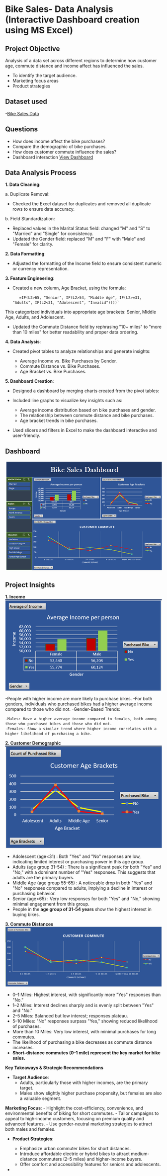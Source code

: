 # Bike Sales- Data Analysis (Interactive Dashboard creation using MS Excel)
## Project Objective
Analysis of a data set across different regions to determine how customer age, commute distance and income affect has influenced the sales. 
- To identify the target audience.
- Marketing focus areas
- Product strategies
   
## Dataset used
-<a href="Data Set- bike sales.xlsx">Bike Sales Data</a>
## Questions
- How does income affect the bike purchases?
- Compare the demographic of bike purchases.
- How does customer commute influence the sales?
- Dashboard interaction <a href="Dashboard.png"> View Dashboard</a>
## Data Analysis Process
 **1. Data Cleaning**:

a. Duplicate Removal: 
- Checked the Excel dataset for duplicates and removed all duplicate rows to ensure data accuracy.  

b. Field Standardization:   
      
- Replaced values in the Marital Status field: changed "M" and "S" to "Married" and "Single" for consistency.  
- Updated the Gender field: replaced "M" and "F" with "Male" and "Female" for clarity.  

       
**2. Data Formatting**:  
  - Adjusted the formatting of the Income field to ensure consistent numeric or currency representation.

    
**3. Feature Engineering**:  
 - Created a new column, Age Bracket, using the formula:  

          =IF(L2>65, "Senior", IF(L2>54, "Middle Age", IF(L2>=31, "Adults", IF(L2<31, "Adolescent", "Invalid"))))`

This categorized individuals into appropriate age brackets: Senior, Middle Age, Adults, and Adolescent.  


- Updated the Commute Distance field by rephrasing "10+ miles" to "more than 10 miles" for better readability and proper data ordering.

  
**4. Data Analysis**:
  
- Created pivot tables to analyze relationships and generate insights:
  
    - Average Income vs. Bike Purchases by Gender.
    - Commute Distance vs. Bike Purchases.
    - Age Bracket vs. Bike Purchases.

  
**5. Dashboard Creation**:
    
- Designed a dashboard by merging charts created from the pivot tables:
- Included line graphs to visualize key insights such as:

    - Average income distribution based on bike purchases and gender.
    - The relationship between commute distance and bike purchases.
    - Age bracket trends in bike purchases.
- Used slicers and filters in Excel to make the dashboard interactive and user-friendly.
## Dashboard
![Dashboard.png](https://github.com/ranjitha-exe/Data-Analysis---Bike-sales/blob/main/Dashboard.png)

## Project Insights
**1. Income**
  ![Income insights.png](https://github.com/ranjitha-exe/Data-Analysis---Bike-sales/blob/main/Income%20insights.png)
  
-People with higher income are more likely to purchase bikes.
-For both genders, individuals who purchased bikes had a higher average income compared to those who did not.
-Gender-Based Trends:

    -Males: Have a higher average income compared to females, both among those who purchased bikes and those who did not.
    -Females: Show a similar trend where higher income correlates with a higher likelihood of purchasing a bike.


**2. Customer Demographic**
   ![Customer Age.png](https://github.com/ranjitha-exe/Data-Analysis---Bike-sales/blob/main/Customer%20Age.png)

- Adolescent (age<31) : Both "Yes" and "No" responses are low, indicating limited interest or purchasing power in this age group.
- Adults (age group 31-54) : There is a significant peak for both "Yes" and "No," with a dominant number of "Yes" responses. This suggests that adults are the primary buyers.
- Middle Age (age group 55-65) : A noticeable drop in both "Yes" and "No" responses compared to adults, implying a decline in interest or purchasing behavior.
- Senior (age>65) : Very low responses for both "Yes" and "No," showing minimal engagement from this group.
- People in the **age group of 31-54 years** show the highest interest in buying bikes.


 **3. Commute Distances**
    ![Customer Commute.png](https://github.com/ranjitha-exe/Data-Analysis---Bike-sales/blob/main/Customer%20Commute.png)

- 0–1 Miles: Highest interest, with significantly more "Yes" responses than "No."
- 1–2 Miles: Interest declines sharply and is evenly split between "Yes" and "No."
- 2–5 Miles: Balanced but low interest; responses plateau.
- 5–10 Miles: "No" responses surpass "Yes," showing reduced likelihood of purchases.
- More than 10 Miles: Very low interest, with minimal purchases for long commutes.
- The likelihood of purchasing a bike decreases as commute distance increases.
- **Short-distance commutes (0–1 mile) represent the key market for bike sales.**

**Key Takeaways & Strategic Recommendations**

- **Target Audience**:
    - Adults, particularly those with higher incomes, are the primary target.
    - Males show slightly higher purchase propensity, but females are also a valuable segment.

 **Marketing Focus**:
    - Highlight the cost-efficiency, convenience, and environmental benefits of biking for short commutes.
    - Tailor campaigns to appeal to high-income customers, focusing on premium quality and advanced features.
    - Use gender-neutral marketing strategies to attract both males and females.
    
- **Product Strategies**:
    - Emphasize urban commuter bikes for short distances.
    - Introduce affordable electric or hybrid bikes to attract medium-distance commuters (2–5 miles) and higher-income buyers.
    - Offer comfort and accessibility features for seniors and adolescents.
  
-
  

